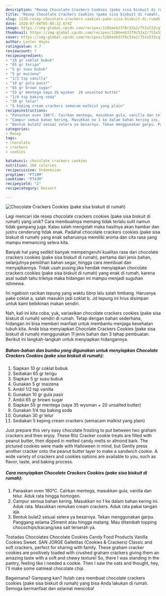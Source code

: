 ```yaml
---
description: "Resep Chocolate Crackers Cookies (pake sisa biskuit di rumah), Sempurna"
title: "Resep Chocolate Crackers Cookies (pake sisa biskuit di rumah), Sempurna"
slug: 1138-resep-chocolate-crackers-cookies-pake-sisa-biskuit-di-rumah-sempurna
date: 2020-07-08T05:08:32.674Z
image: https://img-global.cpcdn.com/recipes/1266eeb33f8c53a2/751x532cq70/chocolate-crackers-cookies-pake-sisa-biskuit-di-rumah-foto-resep-utama.jpg
thumbnail: https://img-global.cpcdn.com/recipes/1266eeb33f8c53a2/751x532cq70/chocolate-crackers-cookies-pake-sisa-biskuit-di-rumah-foto-resep-utama.jpg
cover: https://img-global.cpcdn.com/recipes/1266eeb33f8c53a2/751x532cq70/chocolate-crackers-cookies-pake-sisa-biskuit-di-rumah-foto-resep-utama.jpg
author: Lester Hayes
ratingvalue: 4.7
reviewcount: 7
recipeingredient:
- "10 gr coklat bubuk"
- "65 gr terigu"
- "5 gr susu bubuk"
- "5 gr maizena"
- "1/2 tsp vanilla"
- "10 gr gula pasir"
- "65 gr brown sugar"
- "55 gr mentega saya 35 wysman  20 unsalted butter"
- "1/4 tsp baking soda"
- "30 gr telur"
- "5 keping cream crackers semacam malkist yang plain"
recipeinstructions:
- "Panaskan oven 180°C. Cairkan mentega, masukkan gula, vanilla dan telur. Aduk rata hingga homogen."
- "Campur semua bahan kering. Masukkan no 1 ke dalam bahan kering ini. Aduk rata. Masukkan remukan cream crackers. Aduk rata pakai tangan aja."
- "Bentuk bulat2 sesuai selera ya besarnya. Tekan menggunakan garpu. Panggang selama 25menit atau hingga matang. Mau ditambah topping chocochips/kacang/sea salt terserah ya."
categories:
- Resep
tags:
- chocolate
- crackers
- cookies

katakunci: chocolate crackers cookies 
nutrition: 168 calories
recipecuisine: Indonesian
preptime: "PT10M"
cooktime: "PT43M"
recipeyield: "2"
recipecategory: Dessert

---
```



![Chocolate Crackers Cookies (pake sisa biskuit di rumah)](https://img-global.cpcdn.com/recipes/1266eeb33f8c53a2/751x532cq70/chocolate-crackers-cookies-pake-sisa-biskuit-di-rumah-foto-resep-utama.jpg)

Lagi mencari ide resep chocolate crackers cookies (pake sisa biskuit di rumah) yang unik? Cara membuatnya memang tidak terlalu sulit namun tidak gampang juga. Kalau salah mengolah maka hasilnya akan hambar dan justru cenderung tidak enak. Padahal chocolate crackers cookies (pake sisa biskuit di rumah) yang enak seharusnya memiliki aroma dan cita rasa yang mampu memancing selera kita.

Banyak hal yang sedikit banyak mempengaruhi kualitas rasa dari chocolate crackers cookies (pake sisa biskuit di rumah), pertama dari jenis bahan, selanjutnya pemilihan bahan segar, hingga cara membuat dan menyajikannya. Tidak usah pusing jika hendak menyiapkan chocolate crackers cookies (pake sisa biskuit di rumah) yang enak di rumah, karena asal sudah tahu triknya maka hidangan ini mampu menjadi suguhan istimewa.

Ini ngabisin racikan tepung yang waktu bbrp lalu salah timbang. Harusnya pake coklat a, salah masukin jadi coklat b. Jd tepung ini hrus disimpan untuk kami bebikinan makan sendiri.


Nah, kali ini kita coba, yuk, variasikan chocolate crackers cookies (pake sisa biskuit di rumah) sendiri di rumah. Tetap dengan bahan sederhana, hidangan ini bisa memberi manfaat untuk membantu menjaga kesehatan tubuh kita. Anda bisa menyiapkan Chocolate Crackers Cookies (pake sisa biskuit di rumah) menggunakan 11 jenis bahan dan 3 tahap pembuatan. Berikut ini langkah-langkah untuk menyiapkan hidangannya.

<!--inarticleads1-->

##### Bahan-bahan dan bumbu yang digunakan untuk menyiapkan Chocolate Crackers Cookies (pake sisa biskuit di rumah):

1. Siapkan 10 gr coklat bubuk
1. Sediakan 65 gr terigu
1. Siapkan 5 gr susu bubuk
1. Gunakan 5 gr maizena
1. Ambil 1/2 tsp vanilla
1. Gunakan 10 gr gula pasir
1. Ambil 65 gr brown sugar
1. Siapkan 55 gr mentega (saya 35 wysman + 20 unsalted butter)
1. Gunakan 1/4 tsp baking soda
1. Gunakan 30 gr telur
1. Sediakan 5 keping cream crackers (semacam malkist yang plain)


Just prepare this very easy chocolate frosting to put between two graham crackers and then enjoy. These Ritz Cracker cookie treats are filled with peanut butter, then dipped in melted candy melts or almond bark. The pictured cookies were made with Halloween in mind, but Gently press another cracker onto the peanut butter layer to make a sandwich cookie. A wide variety of crackers and cookies options are available to you, such as flavor, taste, and baking process. 

<!--inarticleads2-->

##### Cara menyiapkan Chocolate Crackers Cookies (pake sisa biskuit di rumah):

1. Panaskan oven 180°C. Cairkan mentega, masukkan gula, vanilla dan telur. Aduk rata hingga homogen.
1. Campur semua bahan kering. Masukkan no 1 ke dalam bahan kering ini. Aduk rata. Masukkan remukan cream crackers. Aduk rata pakai tangan aja.
1. Bentuk bulat2 sesuai selera ya besarnya. Tekan menggunakan garpu. Panggang selama 25menit atau hingga matang. Mau ditambah topping chocochips/kacang/sea salt terserah ya.


Tostadas Chocolates Chocolate Cookies Candy Food Products Vanilla Cookies Sweet. SAN JORGE Galletitas (Cookies &amp; Crackers) Classic and soft crackers, perfect for sharing with family. These graham cracker cookies are positively loaded with crushed graham crackers giving them an amazing taste with a soft and chewy texture! So, there I was standing in the pantry, feeling like I needed a cookie. Then I saw the oats and thought, hey, I&#39;ll make some oatmeal chocolate chip. 

Bagaimana? Gampang kan? Itulah cara membuat chocolate crackers cookies (pake sisa biskuit di rumah) yang bisa Anda lakukan di rumah. Semoga bermanfaat dan selamat mencoba!
